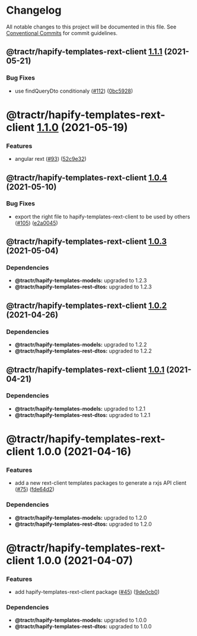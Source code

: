 # Changelog

All notable changes to this project will be documented in this file. See
[Conventional Commits](https://conventionalcommits.org) for commit guidelines.

## @tractr/hapify-templates-rext-client [1.1.1](https://github.com/tractr/stack/compare/@tractr/hapify-templates-rext-client@1.1.0...@tractr/hapify-templates-rext-client@1.1.1) (2021-05-21)


### Bug Fixes

* use findQueryDto conditionaly ([#112](https://github.com/tractr/stack/issues/112)) ([0bc5928](https://github.com/tractr/stack/commit/0bc5928e1bfa409cac89507a88ccae23927fbe12))

# @tractr/hapify-templates-rext-client [1.1.0](https://github.com/tractr/stack/compare/@tractr/hapify-templates-rext-client@1.0.4...@tractr/hapify-templates-rext-client@1.1.0) (2021-05-19)


### Features

* angular rext ([#93](https://github.com/tractr/stack/issues/93)) ([52c9e32](https://github.com/tractr/stack/commit/52c9e32758f62fb7b2fa2f5c20795bfba2a4ea0f))

## @tractr/hapify-templates-rext-client [1.0.4](https://github.com/tractr/stack/compare/@tractr/hapify-templates-rext-client@1.0.3...@tractr/hapify-templates-rext-client@1.0.4) (2021-05-10)


### Bug Fixes

* export the right file to hapify-templates-rext-client to be used by others ([#105](https://github.com/tractr/stack/issues/105)) ([e2a0045](https://github.com/tractr/stack/commit/e2a0045f84bc266048f7900396fded1340d968d3))

## @tractr/hapify-templates-rext-client [1.0.3](https://github.com/tractr/stack/compare/@tractr/hapify-templates-rext-client@1.0.2...@tractr/hapify-templates-rext-client@1.0.3) (2021-05-04)





### Dependencies

* **@tractr/hapify-templates-models:** upgraded to 1.2.3
* **@tractr/hapify-templates-rest-dtos:** upgraded to 1.2.3

## @tractr/hapify-templates-rext-client [1.0.2](https://github.com/tractr/stack/compare/@tractr/hapify-templates-rext-client@1.0.1...@tractr/hapify-templates-rext-client@1.0.2) (2021-04-26)





### Dependencies

* **@tractr/hapify-templates-models:** upgraded to 1.2.2
* **@tractr/hapify-templates-rest-dtos:** upgraded to 1.2.2

## @tractr/hapify-templates-rext-client [1.0.1](https://github.com/tractr/stack/compare/@tractr/hapify-templates-rext-client@1.0.0...@tractr/hapify-templates-rext-client@1.0.1) (2021-04-21)





### Dependencies

* **@tractr/hapify-templates-models:** upgraded to 1.2.1
* **@tractr/hapify-templates-rest-dtos:** upgraded to 1.2.1

# @tractr/hapify-templates-rext-client 1.0.0 (2021-04-16)


### Features

* add a new rext-client templates packages to generate a rxjs API client ([#75](https://github.com/tractr/stack/issues/75)) ([fde64d2](https://github.com/tractr/stack/commit/fde64d22cac2d985b3da03a37add56702f50e278))





### Dependencies

* **@tractr/hapify-templates-models:** upgraded to 1.2.0
* **@tractr/hapify-templates-rest-dtos:** upgraded to 1.2.0

# @tractr/hapify-templates-rext-client 1.0.0 (2021-04-07)

### Features

- add hapify-templates-rext-client package
  ([#45](https://github.com/tractr/stack/issues/45))
  ([9de0cb0](https://github.com/tractr/stack/commit/9de0cb0a79256d1b3dc258cf5c121e211687174c))

### Dependencies

- **@tractr/hapify-templates-models:** upgraded to 1.0.0
- **@tractr/hapify-templates-rest-dtos:** upgraded to 1.0.0
